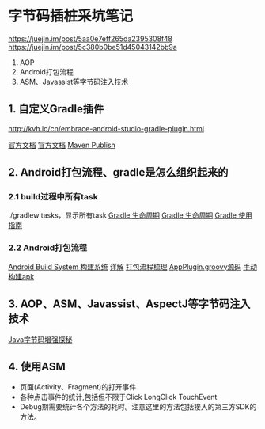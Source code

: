 # 字节码插桩采坑笔记

https://juejin.im/post/5aa0e7eff265da2395308f48
https://juejin.im/post/5c380b0be51d45043142bb9a


1. AOP
2. Android打包流程
3. ASM、Javassist等字节码注入技术

## 1. 自定义Gradle插件
http://kvh.io/cn/embrace-android-studio-gradle-plugin.html

[官方文档](https://gradle.org/guides/?q=Plugin%20Development)
[官方文档](https://docs.gradle.org/current/userguide/custom_plugins.html)
[Maven Publish](https://docs.gradle.org/current/userguide/publishing_maven.html#publishing_maven)

## 2. Android打包流程、gradle是怎么组织起来的

### 2.1 build过程中所有task
./gradlew tasks，显示所有task
[Gradle 生命周期](https://www.heqiangfly.com/2016/03/18/development-tool-gradle-lifecycle/)
[Gradle 生命周期](https://juejin.im/post/5afec54951882542715001f2)
[Gradle 使用指南](https://www.heqiangfly.com/categories/Gradle/)

### 2.2 Android打包流程
[Android Build System 构建系统](https://blog.csdn.net/u014099894/article/details/51072084)
[详解](https://www.jianshu.com/p/019c735050e0)
[打包流程梳理](http://mouxuejie.com/blog/2016-08-04/build-and-package-flow-introduction/)
[AppPlugin.groovy源码](https://android.googlesource.com/platform/tools/build/+/master/gradle/src/main/groovy/com/android/build/gradle/AppPlugin.groovy?autodive=0%2F%2F%2F)
[手动构建apk](https://www.jianshu.com/p/5a126550920f)

## 3. AOP、ASM、Javassist、AspectJ等字节码注入技术
[Java字节码增强探秘](https://mp.weixin.qq.com/s/CH9D-E7fxuu462Q2S3t0AA)

## 4. 使用ASM
- 页面(Activity、Fragment)的打开事件
- 各种点击事件的统计,包括但不限于Click LongClick TouchEvent
- Debug期需要统计各个方法的耗时。注意这里的方法包括接入的第三方SDK的方法。

